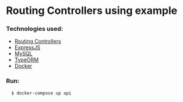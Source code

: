 # Routing Controllers using example

### Technologies used:

- [Routing Controllers](https://github.com/typestack/routing-controllers)
- [ExpressJS](https://github.com/koajs/koa)
- [MySQL](https://www.mysql.com/)
- [TypeORM](https://github.com/typeorm/typeorm)
- [Docker](https://www.docker.com/)

### Run: 

```
  $ docker-compose up api
```
